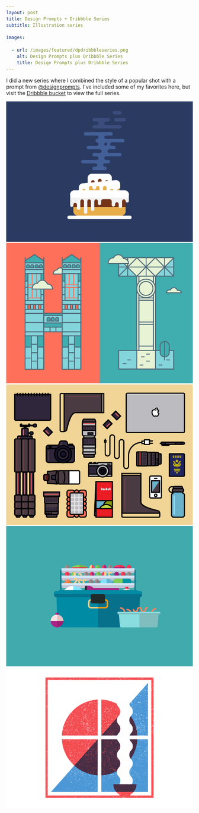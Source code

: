 ```yaml
---
layout: post
title: Design Prompts + Dribbble Series
subtitle: Illustration series

images:

  - url: /images/featured/dpdribbbleseries.png
    alt: Design Prompts plus Dribbble Series
    title: Design Prompts plus Dribbble Series
---
```


I did a new series where I combined the style of a popular shot with a prompt from [@designprompts](http://twitter.com/designprompts). I've included some of my favorites here, but visit the [Dribbble bucket](https://dribbble.com/mknepprath/buckets/257652-Design-Prompts-Series) to view the full series.

<a href="https://dribbble.com/shots/1879570-Hot-Sticky"><img class="aligncenter" src="/images/dpd/cinnamonroll.png" alt="cinnamon roll" /></a>
<a href="https://dribbble.com/shots/1884360-Hi"><img class="aligncenter" src="/images/dpd/hi.png" alt="hi" /></a>
<a href="https://dribbble.com/shots/1894482-Photography"><img class="aligncenter" src="/images/dpd/photography.png" alt="photography" /></a>
<a href="https://dribbble.com/shots/1897537-Fishing"><img class="aligncenter" src="/images/dpd/fishing.png" alt="fishing" /></a>
<a href="https://dribbble.com/shots/1898112-Soothing"><img class="aligncenter" src="/images/dpd/soothing.png" alt="soothing" /></a>
